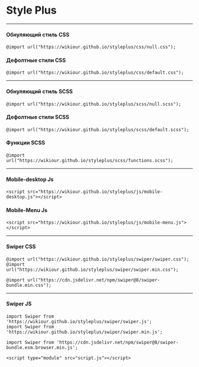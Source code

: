# Style Plus
---
#### Обнуляющий стиль CSS
```
@import url("https://wikiour.github.io/styleplus/css/null.css");
```

#### Дефолтные стили CSS
```
@import url("https://wikiour.github.io/styleplus/css/default.css");
```

---------------------------------------------------------------------
#### Обнуляющий стиль SCSS
```
@import url("https://wikiour.github.io/styleplus/scss/null.scss");
```

#### Дефолтные стили SCSS
```
@import url("https://wikiour.github.io/styleplus/scss/default.scss");
```
#### Функции SCSS
```
@import url("https://wikiour.github.io/styleplus/scss/functions.scss");
```

--------------------------------------------------------------------
#### Mobile-desktop Js
```
<script src="https://wikiour.github.io/styleplus/js/mobile-desktop.js"></script>
```
#### Mobile-Menu Js
```
<script src="https://wikiour.github.io/styleplus/js/mobile-menu.js"></script>
```

--------------------------------------------------------------------
#### Swiper CSS
```
@import url("https://wikiour.github.io/styleplus/swiper/swiper.css");
@import url("https://wikiour.github.io/styleplus/swiper/swiper.min.css");

@import url("https://cdn.jsdelivr.net/npm/swiper@8/swiper-bundle.min.css");
```
--------------------------------------------------------------------
#### Swiper JS

```
import Swiper from 'https://wikiour.github.io/styleplus/swiper/swiper.js';
import Swiper from 'https://wikiour.github.io/styleplus/swiper/swiper.min.js';

import Swiper from 'https://cdn.jsdelivr.net/npm/swiper@8/swiper-bundle.esm.browser.min.js';
```

```
<script type="module" src="script.js"></script>
```